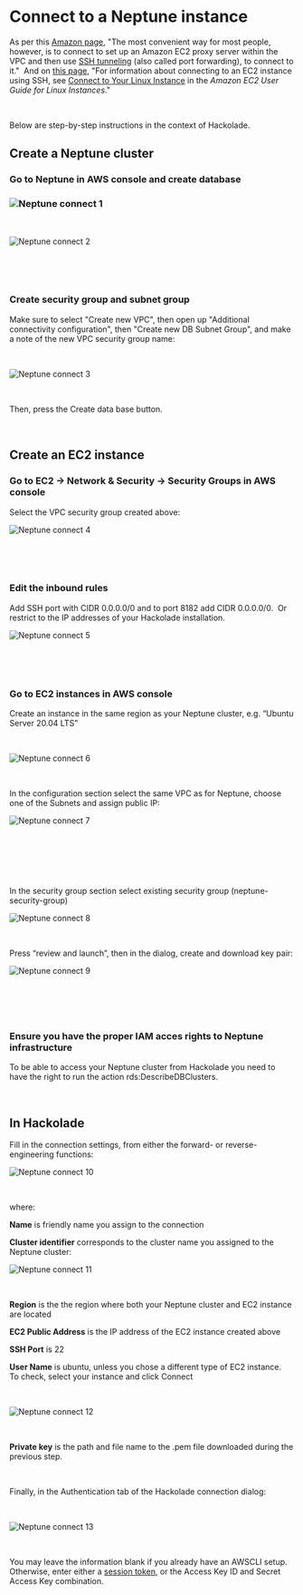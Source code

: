 # Connect to a Neptune instance

As per this [Amazon page](<https://docs.aws.amazon.com/neptune/latest/userguide/graph-notebooks.html#graph-notebooks-local-with-neptune> "target=\"\_blank\""), "The most convenient way for most people, however, is to connect to set up an Amazon EC2 proxy server within the VPC and then use [SSH tunneling](<https://www.ssh.com/ssh/tunneling/> "target=\"\_blank\"") (also called port forwarding), to connect to it."&nbsp; And on [this page](<https://docs.aws.amazon.com/neptune/latest/userguide/get-started-access-graph.html> "target=\"\_blank\""), "For information about connecting to an EC2 instance using SSH, see [Connect to Your Linux Instance](<https://docs.aws.amazon.com/AWSEC2/latest/UserGuide/AccessingInstances.html> "target=\"\_blank\"") in the *Amazon EC2 User Guide for Linux Instances*."

&nbsp;

Below are step-by-step instructions in the context of Hackolade.

## Create a Neptune cluster

### Go to Neptune in AWS console and create database

### ![Neptune connect 1](<lib/Neptune connect 1.png>)

&nbsp;

![Neptune connect 2](<lib/Neptune connect 2.png>)

&nbsp;

&nbsp;

### Create security group and subnet group

Make sure to select "Create new VPC", then open up "Additional connectivity configuration", then "Create new DB Subnet Group", and make a note of the new VPC security group name:

&nbsp;

![Neptune connect 3](<lib/Neptune connect 3.png>)

&nbsp;

Then, press the Create data base button.

&nbsp;

## Create an EC2 instance

### Go to EC2 -\> Network \& Security -\> Security Groups in AWS console

Select the VPC security group created above:

![Neptune connect 4](<lib/Neptune connect 4.png>)

&nbsp;

&nbsp;

### Edit the inbound rules

Add SSH port with CIDR 0.0.0.0/0 and to port 8182 add CIDR 0.0.0.0/0.&nbsp; Or restrict to the IP addresses of your Hackolade installation.

![Neptune connect 5](<lib/Neptune connect 5.png>)

&nbsp;

&nbsp;

### Go to EC2 instances in AWS console

Create an instance in the same region as your Neptune cluster, e.g. “Ubuntu Server 20.04 LTS”

&nbsp;

![Neptune connect 6](<lib/Neptune connect 6.png>)

&nbsp;

In the configuration section select the same VPC as for Neptune, choose one of the Subnets and assign public IP:

![Neptune connect 7](<lib/Neptune connect 7.png>)

&nbsp;

&nbsp;

&nbsp;

In the security group section select existing security group (neptune-security-group)

![Neptune connect 8](<lib/Neptune connect 8.png>)

&nbsp;

Press “review and launch”, then in the dialog, create and download key pair:

![Neptune connect 9](<lib/Neptune connect 9.png>)

&nbsp;

### &nbsp;

### Ensure you have the proper IAM acces rights to Neptune infrastructure

To be able to access your Neptune cluster from Hackolade you need to have the right to run the action rds:DescribeDBClusters.

&nbsp;

## In Hackolade

Fill in the connection settings, from either the forward- or reverse-engineering functions:

![Neptune connect 10](<lib/Neptune connect 10.png>)

&nbsp;

where:

**Name** is friendly name you assign to the connection

**Cluster identifier** corresponds to the cluster name you assigned to the Neptune cluster:

![Neptune connect 11](<lib/Neptune connect 11.png>)

&nbsp;

**Region** is the the region where both your Neptune cluster and EC2 instance are located

**EC2 Public Address** is the IP address of the EC2 instance created above

**SSH Port** is 22

**User Name** is ubuntu, unless you chose a different type of EC2 instance.&nbsp; To check, select your instance and click Connect

&nbsp;

![Neptune connect 12](<lib/Neptune connect 12.png>)

&nbsp;

**Private key** is the path and file name to the .pem file downloaded during the previous step.

&nbsp;

Finally, in the Authentication tab of the Hackolade connection dialog:

&nbsp;

![Neptune connect 13](<lib/Neptune connect 13.png>)

&nbsp;

You may leave the information blank if you already have an AWSCLI setup.&nbsp; Otherwise, enter either a [session token](<https://docs.aws.amazon.com/IAM/latest/UserGuide/id\_credentials\_temp\_use-resources.html> "target=\"\_blank\""), or the Access Key ID and Secret Access Key combination.

&nbsp;

